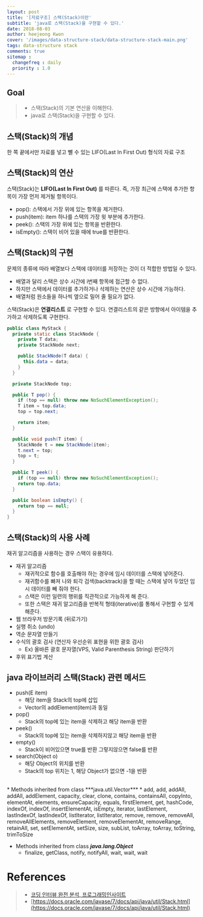```yaml
---
layout: post
title: '[자료구조] 스택(Stack)이란'
subtitle: 'java로 스택(Stack)을 구현할 수 있다.'
date: 2018-08-03
author: heejeong Kwon
cover: '/images/data-structure-stack/data-structure-stack-main.png'
tags: data-structure stack
comments: true
sitemap :
  changefreq : daily
  priority : 1.0
---
```



## Goal
> - 스택(Stack)의 기본 연산을 이해한다.
> - java로 스택(Stack)을 구현할 수 있다.


## 스택(Stack)의 개념
한 쪽 끝에서만 자료를 넣고 뺄 수 있는 LIFO(Last In First Out) 형식의 자료 구조


## 스택(Stack)의 연산
스택(Stack)는 **LIFO(Last In First Out)** 를 따른다. 즉, 가장 최근에 스택에 추가한 항목이 가장 먼저 제거될 항목이다.
* pop(): 스택에서 가장 위에 있는 항목을 제거한다.
* push(item): item 하나를 스택의 가장 윗 부분에 추가한다.
* peek(): 스택의 가장 위에 있는 항목을 반환한다.
* isEmpty(): 스택이 비어 있을 때에 true를 반환한다.


## 스택(Stack)의 구현
문제의 종류에 따라 배열보다 스택에 데이터를 저장하는 것이 더 적합한 방법일 수 있다.
* 배열과 달리 스택은 상수 시간에 i번째 항목에 접근할 수 없다.
* 하지만 스택에서 데이터를 추가하거나 삭제하는 연산은 상수 시간에 가능하다.
* 배열처럼 원소들을 하나씩 옆으로 밀어 줄 필요가 없다.

스택(Stack)은 **연결리스트** 로 구현할 수 있다. 연결리스트의 같은 방향에서 아이템을 추가하고 삭제하도록 구현한다.
~~~java
public class MyStack {
  private static class StackNode {
    private T data;
    private StackNode next;

    public StackNode(T data) {
      this.data = data;
    }
  }

  private StackNode top;

  public T pop() {
    if (top == null) throw new NoSuchElementException();
    T item = top.data;
    top = top.next;

    return item;
  }

  public void push(T item) {
    StackNode t = new StackNode(item);
    t.next = top;
    top = t;
  }

  public T peek() {
    if (top == null) throw new NoSuchElementException();
    return top.data;
  }

  public boolean isEmpty() {
    return top == null;
  }
}
~~~

## 스택(Stack)의 사용 사례
재귀 알고리즘을 사용하는 경우 스택이 유용하다.
* 재귀 알고리즘
  * 재귀적으로 함수를 호출해야 하는 경우에 임시 데이터를 스택에 넣어준다.
  * 재귀함수를 빠져 나와 퇴각 검색(backtrack)을 할 때는 스택에 넣어 두었던 임시 데이터를 빼 줘야 한다.
  * 스택은 이런 일련의 행위를 직관적으로 가능하게 해 준다.
  * 또한 스택은 재귀 알고리즘을 반복적 형태(iterative)를 통해서 구현할 수 있게 해준다.
* 웹 브라우저 방문기록 (뒤로가기)
* 실행 취소 (undo)
* 역순 문자열 만들기
* 수식의 괄호 검사 (연산자 우선순위 표현을 위한 괄호 검사)
  * Ex) 올바른 괄호 문자열(VPS, Valid Parenthesis String) 판단하기
* 후위 표기법 계산


## java 라이브러리 스택(Stack) 관련 메서드
* push(E item)
    * 해당 item을 Stack의 top에 삽입
    * Vector의 addElement(item)과 동일
* pop()
    * Stack의 top에 있는 item을 삭제하고 해당 item을 반환
* peek()
    * Stack의 top에 있는 item을 삭제하지않고 해당 item을 반환
* empty()
    * Stack이 비어있으면 true를 반환 그렇지않으면 false를 반환
* search(Object o)
    * 해당 Object의 위치를 반환
    * Stack의 top 위치는 1, 해당 Object가 없으면 -1을 반환

<br>
* Methods inherited from class ***java.util.Vector***
    * add, add, addAll, addAll, addElement, capacity, clear, clone, contains, containsAll, copyInto, elementAt, elements, ensureCapacity, equals, firstElement, get, hashCode, indexOf, indexOf, insertElementAt, isEmpty, iterator, lastElement, lastIndexOf, lastIndexOf, listIterator, listIterator, remove, remove, removeAll, removeAllElements, removeElement, removeElementAt, removeRange, retainAll, set, setElementAt, setSize, size, subList, toArray, toArray, toString, trimToSize

* Methods inherited from class ***java.lang.Object***
  * finalize, getClass, notify, notifyAll, wait, wait, wait


<!-- # 관련된 Post
* OOP(객체지향 프로그래밍)의 특징에 대해 알고 싶으시면 [OOP의 특징](https://gmlwjd9405.github.io/2018/07/05/oop-features.html)을 참고하시기 바랍니다. -->


# References
> - [코딩 인터뷰 완전 분석, 프로그래밍인사이트](https://www.kyobobook.co.kr/product/detailViewKor.laf?mallGb=KOR&ejkGb=KOR&barcode=9788966263080)
> - [https://docs.oracle.com/javase/7/docs/api/java/util/Stack.html](https://docs.oracle.com/javase/7/docs/api/java/util/Stack.html)
